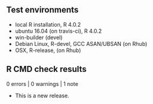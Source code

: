## Test environments
* local R installation, R 4.0.2
* ubuntu 16.04 (on travis-ci), R 4.0.2
* win-builder (devel)
* Debian Linux, R-devel, GCC ASAN/UBSAN (on Rhub)
* OSX, R-release, (on Rhub)

## R CMD check results

0 errors | 0 warnings | 1 note

* This is a new release.
